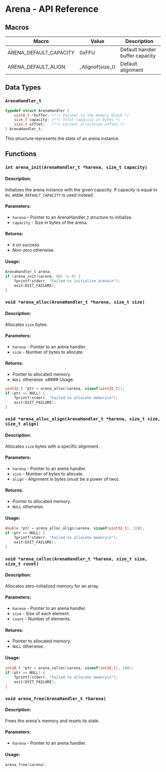 # Arena - API Reference

## Macros

| Macro                  | Value            | Description                     |
|------------------------|------------------|---------------------------------|
| ARENA_DEFAULT_CAPACITY | 0xFFU            | Default handler buffer capacity |
| ARENA_DEFAULT_ALIGN    | _Alignof(size_t) | Default alignment               |

## Data Types

### `ArenaHandler_t`
```c
typedef struct ArenaHandler {
    uint8_t *buffer; /*!< Pointer to the memory block */
    size_t capacity; /*!< Total capacity in bytes */
    size_t offset;   /*!< Current allocation offset */
} ArenaHandler_t;
```

This structure represents the state of an arena instance.

## Functions

### `int arena_init(ArenaHandler_t *harena, size_t capacity)`

#### Description:
Initializes the arena instance with the given capacity. If capacity is equal to
`0U`, `ARENA_DEFAULT_CAPACITY` is used instead.

#### Parameters:

- `harena` - Pointer to an ArenaHandler_t structure to initialize.
- `capacity` - Size in bytes of the arena.

#### Returns:

- `0` on success.
- Non-zero otherwise.

#### Usage:

```c
ArenaHandler_t arena;
if (arena_init(&arena, 0U) != 0) {
    fprintf(stderr, "Failed to initialize arena\n");
    exit(EXIT_FAILURE);
}
```

### `void *arena_alloc(ArenaHandler_t *harena, size_t size)`

#### Description:
Allocates `size` bytes.

#### Parameters:

- `harena` - Pointer to an arena handler.
- `size` - Number of bytes to allocate.

#### Returns:

- Pointer to allocated memory.
- `NULL` otherwise.
s#### Usage:

```c
uint32_t *ptr = arena_alloc(&arena, sizeof(uint32_t));
if (ptr == NULL) {
    fprintf(stderr, "Failed to allocate memory\n");
    exit(EXIT_FAILURE);
}
```
### `void *arena_alloc_align(ArenaHandler_t *harena, size_t size, size_t align)`

#### Description:
Allocates `size` bytes with a specific alignment.

#### Parameters:

- `harena` - Pointer to an arena handler.
- `size` - Number of bytes to allocate.
- `align` - Alignment in bytes (must be a power of two).

#### Returns:

- Pointer to allocated memory.
- `NULL` otherwise.

#### Usage:

```c
double *ptr = arena_alloc_align(&arena, sizeof(uint32_t), 32U);
if (ptr == NULL) {
    fprintf(stderr, "Failed to allocate memory\n");
    exit(EXIT_FAILURE);
}
```

### `void *arena_calloc(ArenaHandler_t *harena, size_t size, size_t count)`

#### Description:
Allocates zero-initialized memory for an array.

#### Parameters:

- `harena` - Pointer to an arena handler.
- `size` - Size of each element.
- `count` - Number of elements.

#### Returns:

- Pointer to allocated memory.
- `NULL` otherwise.

#### Usage:

```c
int16_t *ptr = arena_calloc(&arena, sizeof(int16_t), 20U);
if (ptr == NULL) {
    fprintf(stderr, "Failed to allocate memory\n");
    exit(EXIT_FAILURE);
}
```

### `void arena_free(ArenaHandler_t *harena)`

#### Description:
Frees the arena's memory and resets its state.

#### Parameters:

- `harena` - Pointer to an arena handler.

#### Usage:

```c
arena_free(&arena);
```
